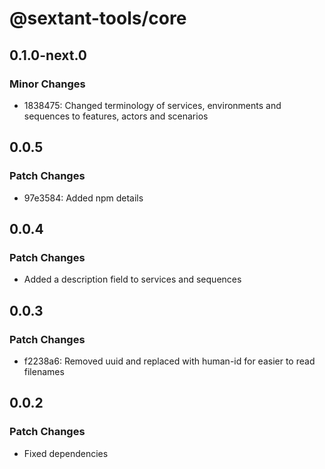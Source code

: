 # @sextant-tools/core

## 0.1.0-next.0

### Minor Changes

- 1838475: Changed terminology of services, environments and sequences to features, actors and scenarios

## 0.0.5

### Patch Changes

- 97e3584: Added npm details

## 0.0.4

### Patch Changes

- Added a description field to services and sequences

## 0.0.3

### Patch Changes

- f2238a6: Removed uuid and replaced with human-id for easier to read filenames

## 0.0.2

### Patch Changes

- Fixed dependencies
